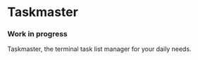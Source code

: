 # Taskmaster

### Work in progress

Taskmaster, the terminal task list manager for your daily needs.
